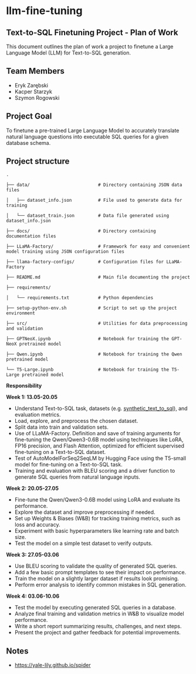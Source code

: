 # llm-fine-tuning

## Text-to-SQL Finetuning Project - Plan of Work

This document outlines the plan of work a project to finetune a Large Language Model (LLM) for Text-to-SQL generation.

## Team Members

- Eryk Zarębski
- Kacper Starzyk
- Szymon Rogowski

## Project Goal

To finetune a pre-trained Large Language Model to accurately translate natural language questions into executable SQL queries for a given database schema.

## Project structure

```
.

├── data/                          # Directory containing JSON data files

│   ├── dataset_info.json          # File used to generate data for training

│   └── dataset_train.json         # Data file generated using dataset_info.json

├── docs/                          # Directory containing documentation files

├── LLaMA-Factory/                 # Framework for easy and convenient model training using JSON configuration files

├── llama-factory-configs/         # Configuration files for LLaMA-Factory

├── README.md                      # Main file documenting the project

├── requirements/                 

│   └── requirements.txt           # Python dependencies

├── setup-python-env.sh            # Script to set up the project environment

├── src/                           # Utilities for data preprocessing and validation

├── GPTNeoX.ipynb                  # Notebook for training the GPT-NeoX pretrained model

├── Qwen.ipynb                     # Notebook for training the Qwen pretrained model

└── T5-Large.ipynb                 # Notebook for training the T5-Large pretrained model
```

**Responsibility**

**Week 1: 13.05-20.05**

- Understand Text-to-SQL task, datasets (e.g. [synthetic_text_to_sql](https://huggingface.co/datasets/gretelai/synthetic_text_to_sql)), and evaluation metrics.
- Load, explore, and preprocess the chosen dataset.
- Split data into train and validation sets.
- Use of LLaMA-Factory. Definition and save of training arguments for fine-tuning the Qwen/Qwen3-0.6B model using techniques like LoRA, FP16 precision, and Flash Attention, optimized for efficient supervised fine-tuning on a Text-to-SQL dataset.
- Test of AutoModelForSeq2SeqLM by Hugging Face using the T5-small model for fine-tuning on a Text-to-SQL task.
- Training and evaluation with BLEU scoring and a driver function to generate SQL queries from natural language inputs.

**Week 2: 20.05-27.05**

- Fine-tune the Qwen/Qwen3-0.6B model using LoRA and evaluate its performance.
- Explore the dataset and improve preprocessing if needed.
- Set up Weights & Biases (W&B) for tracking training metrics, such as loss and accuracy.
- Experiment with basic hyperparameters like learning rate and batch size.
- Test the model on a simple test dataset to verify outputs.

**Week 3: 27.05-03.06**

- Use BLEU scoring to validate the quality of generated SQL queries.
- Add a few basic prompt templates to see their impact on performance.
- Train the model on a slightly larger dataset if results look promising.
- Perform error analysis to identify common mistakes in SQL generation.

**Week 4: 03.06-10.06**

- Test the model by executing generated SQL queries in a database.
- Analyze final training and validation metrics in W&B to visualize model performance.
- Write a short report summarizing results, challenges, and next steps.
- Present the project and gather feedback for potential improvements.

## Notes

- https://yale-lily.github.io/spider
